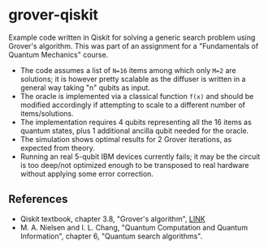 # grover-qiskit
Example code written in Qiskit for solving a generic search problem using Grover's algorithm. This was part of an assignment for a "Fundamentals of Quantum Mechanics" course.

* The code assumes a list of `N=16` items among which only `M=2` are solutions; it is however pretty scalable as the diffuser is written in a general way taking "n" qubits as input.
* The oracle is implemented via a classical function `f(x)` and should be modified accordingly if attempting to scale to a different number of items/solutions.
* The implementation requires 4 qubits representing all the 16 items as quantum states, plus 1 additional ancilla qubit needed for the oracle.
* The simulation shows optimal results for 2 Grover iterations, as expected from theory.
* Running an real 5-qubit IBM devices currently fails; it may be the circuit is too deep/not optimized enough to be transposed to real hardware without applying some error correction.

## References
* Qiskit textbook, chapter 3.8, "Grover's algorithm", [LINK](https://qiskit.org/textbook/ch-algorithms/grover.html#introduction)
* M. A. Nielsen and I. L. Chang, "Quantum Computation and Quantum Information", chapter 6, "Quantum search algorithms".

